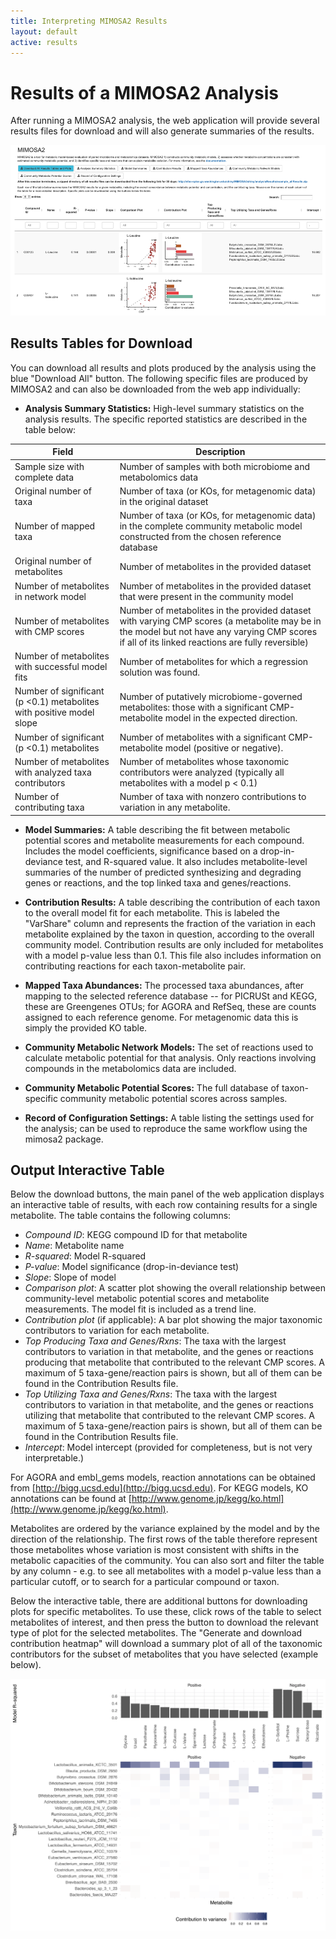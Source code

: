 ```yaml
---
title: Interpreting MIMOSA2 Results
layout: default
active: results
---
```

# Results of a MIMOSA2 Analysis

After running a MIMOSA2 analysis, the web application will provide several results files for download and will also generate summaries of the results.

![alt text](results_screenshot_fig3.png "MIMOSA2 Results")


## Results Tables for Download

You can download all results and plots produced by the analysis using the blue "Download All" button. The following specific files are produced by MIMOSA2 and can also be downloaded from the web app individually: 

- **Analysis Summary Statistics:** High-level summary statistics on the analysis results. The specific reported statistics are described in the table below:

| Field | Description |
|------|----------|
|Sample size with complete data | Number of samples with both microbiome and metabolomics data  |
|Original number of taxa | Number of taxa (or KOs, for metagenomic data) in the original dataset |
|Number of mapped taxa | Number of taxa (or KOs, for metagenomic data) in the complete community metabolic model constructed from the chosen reference database |
|Original number of metabolites | Number of metabolites in the provided dataset |
|Number of metabolites in network model | Number of metabolites in the provided dataset that were present in the community model |
|Number of metabolites with CMP scores | Number of metabolites in the provided dataset with varying CMP scores (a metabolite may be in the model but not have any varying CMP scores if all of its linked reactions are fully reversible) |
|Number of metabolites with successful model fits | Number of metabolites for which a regression solution was found. |
Number of significant (p <0.1) metabolites with positive model slope | Number of putatively microbiome-governed metabolites: those with a significant CMP-metabolite model in the expected direction. |
|Number of significant (p <0.1) metabolites | Number of metabolites with a significant CMP-metabolite model (positive or negative). |
|Number of metabolites with analyzed taxa contributors | Number of metabolites whose taxonomic contributors were analyzed (typically all metabolites with a model p < 0.1) |
|Number of contributing taxa | Number of taxa with nonzero contributions to variation in any metabolite. |

- **Model Summaries:** A table describing the fit between metabolic potential scores and metabolite measurements for each compound. Includes the model coefficients, significance based on a drop-in-deviance test, and R-squared value. It also includes metabolite-level summaries of the number of predicted synthesizing and degrading genes or reactions, and the top linked taxa and genes/reactions.

- **Contribution Results:** A table describing the contribution of each taxon to the overall model fit for each metabolite. This is labeled the "VarShare" column and represents the fraction of the variation in each metabolite explained by the taxon in question, according to the
overall community model. Contribution results are only included for metabolites with a model p-value less than 0.1. This file also includes information on contributing reactions for each taxon-metabolite pair.

- **Mapped Taxa Abundances:** The processed taxa abundances, after mapping to the selected reference database -- for PICRUSt and KEGG, these are Greengenes OTUs; for AGORA and RefSeq, these are counts assigned to each reference genome. For metagenomic data this is simply the provided KO table.

- **Community Metabolic Network Models:** The set of reactions used to calculate metabolic potential for that analysis. Only reactions involving compounds in the metabolomics data are included.

- **Community Metabolic Potential Scores:** The full database of taxon-specific community metabolic potential scores across samples.

- **Record of Configuration Settings:** A table listing the settings used for the analysis; can be used to reproduce the same workflow using the mimosa2 package.

## Output Interactive Table

Below the download buttons, the main panel of the web application displays an interactive table of results, with each row containing results for a single metabolite. The table contains the following columns: 

- *Compound ID*: KEGG compound ID for that metabolite
- *Name*: Metabolite name
- *R-squared*: Model R-squared
- *P-value*: Model significance (drop-in-deviance test)
- *Slope*: Slope of model
- *Comparison plot*: A scatter plot showing the overall relationship between community-level metabolic potential scores and metabolite measurements. The model fit is included as a trend line.
- *Contribution plot* (if applicable): A bar plot showing the major taxonomic contributors to variation for each metabolite. 
- *Top Producing Taxa and Genes/Rxns*: The taxa with the largest contributors to variation in that metabolite, and the genes or reactions producing that metabolite that contributed to the relevant CMP scores. A maximum of 5 taxa-gene/reaction pairs is shown, but all of them can be found in the Contribution Results file. 
- *Top Utilizing Taxa and Genes/Rxns*: The taxa with the largest contributors to variation in that metabolite, and the genes or reactions utilizing that metabolite that contributed to the relevant CMP scores. A maximum of 5 taxa-gene/reaction pairs is shown, but all of them can be found in the Contribution Results file.
- *Intercept*: Model intercept (provided for completeness, but is not very interpretable.)

For AGORA and embl_gems models, reaction annotations can be obtained from [http://bigg.ucsd.edu](http://bigg.ucsd.edu). For KEGG models, KO annotations can be found at [http://www.genome.jp/kegg/ko.html](http://www.genome.jp/kegg/ko.html). 

Metabolites are ordered by the variance explained by the model and by the direction of the relationship. The
first rows of the table therefore represent those metabolites whose variation is most consistent with shifts in the metabolic capacities of the community. You can 
also sort and filter the table by any column - e.g. to see all metabolites with a model p-value less than a particular cutoff, or to search for a particular compound or taxon.

Below the interactive table, there are additional buttons for downloading plots for specific metabolites. To use these, click rows of the table to select metabolites of interest, 
and then press the button to download the relevant type of plot for the selected metabolites. The "Generate and download contribution heatmap" will download a summary plot 
of all of the taxonomic contributors for the subset of metabolites that you have selected (example below).

![alt text](contrib_heatmap_example.png "Taxa contributor summary")


